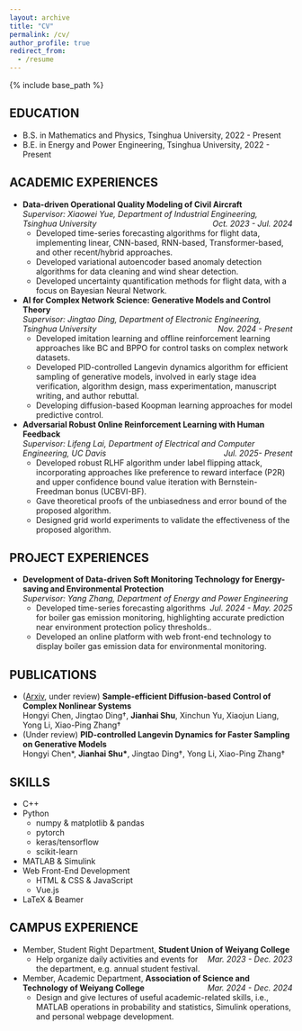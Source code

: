 ```yaml
---
layout: archive
title: "CV"
permalink: /cv/
author_profile: true
redirect_from:
  - /resume
---
```


{% include base_path %}


<style>
.tooltip {
    position: relative;
    cursor: pointer;
}
.tooltip .tooltiptext {
    visibility: hidden;
    width: 20vw;
    background-color: rgba(192,192,192,1);
    color: rgba(255,255,255,1);
    text-align: left;
    border-radius: 10px;
    padding: 10px;
    position: absolute;
    z-index: 1;
    bottom: 125%;
    left: 0%;
    margin-left: 10vw;
    opacity: 0;
}
.tooltip.show .tooltiptext {
    visibility: visible;
    opacity: 1;
}
</style>


<script>
function toggleTooltip(element) {
    element.classList.toggle('show');
}
</script>


<h2>EDUCATION</h2>
<div class="tooltip" onclick="toggleTooltip(this)">
<ul>
<li>B.S. in Mathematics and Physics, Tsinghua University, 2022 - Present</li>
<li>B.E. in Energy and Power Engineering, Tsinghua University, 2022 - Present</li>
</ul>
<span class="tooltiptext">Double major</span>
</div>



<h2>ACADEMIC EXPERIENCES</h2>

<ul>
    <li>
        <strong>Data-driven Operational Quality Modeling of Civil Aircraft</strong>
        <div style="font-style: italic;">Supervisor: Xiaowei Yue, Department of Industrial Engineering, Tsinghua University<span style="float: right;">Oct. 2023 - Jul. 2024</span></div>
        <ul>
            <li>Developed time-series forecasting algorithms for flight data, implementing linear, CNN-based, RNN-based, Transformer-based, and other recent/hybrid approaches.</li>
            <li>Developed variational autoencoder based anomaly detection algorithms for data cleaning and wind shear detection.</li>
            <li>Developed uncertainty quantification methods for flight data, with a focus on Bayesian Neural Network.</li>
        </ul>
    </li>
    <li>
        <strong>AI for Complex Network Science: Generative Models and Control Theory</strong>
        <div style="font-style: italic;">Supervisor: Jingtao Ding, Department of Electronic Engineering, Tsinghua University<span style="float: right;">Nov. 2024 - Present</span></div>
        <ul>
            <li>Developed imitation learning and offline reinforcement learning approaches like BC and BPPO for control tasks on complex network datasets.</li>
            <li>Developed PID-controlled Langevin dynamics algorithm for efficient sampling of generative models, involved in early stage idea verification, algorithm design, mass experimentation, manuscript writing, and author rebuttal.</li>
            <li>Developing diffusion-based Koopman learning approaches for model predictive control.</li>
        </ul>
    </li>
    <li>
        <strong>Adversarial Robust Online Reinforcement Learning with Human Feedback</strong>
        <div style="font-style: italic;">Supervisor: Lifeng Lai, Department of Electrical and Computer Engineering, UC Davis<span style="float: right;">Jul. 2025- Present</span></div>
        <ul>
            <li>Developed robust RLHF algorithm under label flipping attack, incorporating approaches like preference to reward interface (P2R) and upper confidence bound value iteration with Bernstein-Freedman bonus (UCBVI-BF).</li>
            <li>Gave theoretical proofs of the unbiasedness and error bound of the proposed algorithm.</li>
            <li>Designed grid world experiments to validate the effectiveness of the proposed algorithm.</li>
        </ul>
    </li>
</ul>


<h2>PROJECT EXPERIENCES</h2>

<ul>
    <li>
        <strong>Development of Data-driven Soft Monitoring Technology for Energy-saving and Environmental Protection</strong>
        <div style="font-style: italic;">Supervisor: Yang Zhang, Department of Energy and Power Engineering<span style="float: right;">Jul. 2024 - May. 2025</span></div>
        <ul>
            <li>Developed time-series forecasting algorithms for boiler gas emission monitoring, highlighting accurate prediction near environment protection policy thresholds..</li>
            <li>Developed an online platform with web front-end technology to display boiler gas emission data for environmental monitoring.</li>
        </ul>
    </li>
</ul>



<h2>PUBLICATIONS</h2>

<ul>
    <li>(<a href="https://arxiv.org/abs/2502.17893" title="Arxiv preprint">Arxiv</a>, under review) <strong>Sample-efficient Diffusion-based Control of Complex Nonlinear Systems</strong><br/>Hongyi Chen, Jingtao Ding†, <strong>Jianhai Shu</strong>, Xinchun Yu, Xiaojun Liang, Yong Li, Xiao-Ping Zhang†</li>
    <li>(Under review) <strong>PID-controlled Langevin Dynamics for Faster Sampling on Generative Models</strong><br/>Hongyi Chen*, <strong>Jianhai Shu*</strong>, Jingtao Ding†, Yong Li, Xiao-Ping Zhang†</li>
</ul>



<h2>SKILLS</h2>
<ul>
    <li>C++</li>
    <li>Python
        <ul>
            <li>numpy & matplotlib & pandas</li>
            <li>pytorch</li>
            <li>keras/tensorflow</li>
            <li>scikit-learn</li>
        </ul>
    </li>
    <li>MATLAB & Simulink</li>
    <li>Web Front-End Development
        <ul>
            <li>HTML & CSS & JavaScript</li>
            <li>Vue.js</li>
        </ul>
    </li>
    <li>LaTeX & Beamer</li>
</ul>

<h2>CAMPUS EXPERIENCE</h2>
<ul>
    <li>Member, Student Right Department, <strong>Student Union of Weiyang College</strong><span style="float: right; font-style: italic;">Mar. 2023 - Dec. 2023</span>
        <ul>
            <li>Help organize daily activities and events for the department, e.g. annual student festival.</li>
        </ul>
    </li>
    <li>Member, Academic Department, <strong>Association of Science and Technology of Weiyang College</strong><span style="float: right; font-style: italic;">Mar. 2024 - Dec. 2024</span>
        <ul>
            <li>Design and give lectures of useful academic-related skills, i.e., MATLAB operations in probability and statistics, Simulink operations, and personal webpage development.</li>
        </ul>
    </li>
</ul>
